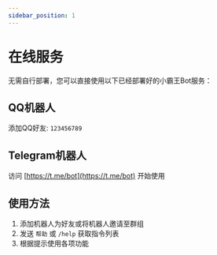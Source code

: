 ```yaml
---
sidebar_position: 1
---
```


# 在线服务

无需自行部署，您可以直接使用以下已经部署好的小霸王Bot服务：

## QQ机器人

添加QQ好友: `123456789`

## Telegram机器人

访问 [https://t.me/bot](https://t.me/bot) 开始使用

## 使用方法

1. 添加机器人为好友或将机器人邀请至群组
2. 发送 `帮助` 或 `/help` 获取指令列表
3. 根据提示使用各项功能
